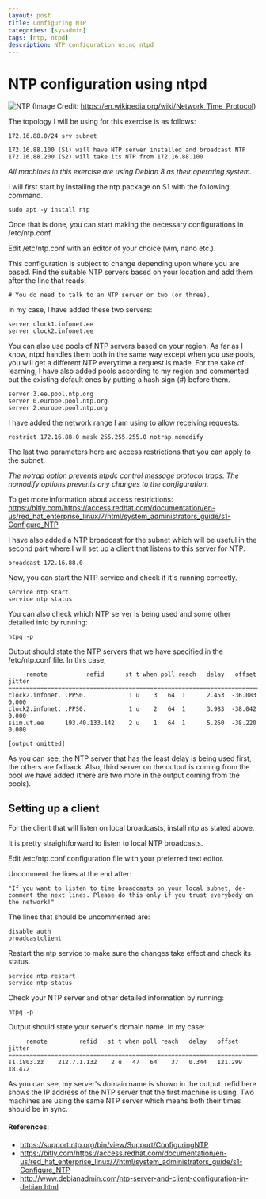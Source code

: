 ```yaml
---
layout: post
title: Configuring NTP
categories: [sysadmin]
tags: [ntp, ntpd]
description: NTP configuration using ntpd
---
```


NTP configuration using ntpd
======

![NTP](https://upload.wikimedia.org/wikipedia/commons/thumb/c/c9/Network_Time_Protocol_servers_and_clients.svg/350px-Network_Time_Protocol_servers_and_clients.svg.png)
(Image Credit: https://en.wikipedia.org/wiki/Network_Time_Protocol)

The topology I will be using for this exercise is as follows:

```
172.16.88.0/24 srv subnet

172.16.88.100 (S1) will have NTP server installed and broadcast NTP
172.16.88.200 (S2) will take its NTP from 172.16.88.100
```

_All machines in this exercise are using Debian 8 as their operating system._ 

I will first start by installing the ntp package on S1 with the following command.

```
sudo apt -y install ntp
```

Once that is done, you can start making the necessary configurations in /etc/ntp.conf.

Edit /etc/ntp.conf with an editor of your choice (vim, nano etc.).

This configuration is subject to change depending upon where you are based. Find the suitable NTP servers based on your location and add them after the line that reads:

```
# You do need to talk to an NTP server or two (or three).
```

In my case, I have added these two servers:

```
server clock1.infonet.ee
server clock2.infonet.ee
```

You can also use pools of NTP servers based on your region. As far as I know, ntpd handles them both in the same way except when you use pools, you will get a different NTP everytime a request is made. For the sake of learning, I have also added pools according to my region and commented out the existing default ones by putting a hash sign (#) before them.

```
server 3.ee.pool.ntp.org
server 0.europe.pool.ntp.org
server 2.europe.pool.ntp.org
```

I have added the network range I am using to allow receiving requests.

```
restrict 172.16.88.0 mask 255.255.255.0 notrap nomodify
```

The last two parameters here are access restrictions that you can apply to the subnet.

_The notrap option prevents ntpdc control message protocol traps_. 
_The nomodify options prevents any changes to the configuration_.

To get more information about access restrictions: https://bitly.com/https://access.redhat.com/documentation/en-us/red_hat_enterprise_linux/7/html/system_administrators_guide/s1-Configure_NTP

I have also added a NTP broadcast for the subnet which will be useful in the second part where I will set up a client that listens to this server for NTP.

```
broadcast 172.16.88.0
```

Now, you can start the NTP service and check if it's running correctly.

```
service ntp start
service ntp status
```

You can also check which NTP server is being used and some other detailed info by running:

```
ntpq -p
```

Output should state the NTP servers that we have specified in the /etc/ntp.conf file. In this case,

```
     remote           refid      st t when poll reach   delay   offset  jitter
==============================================================================
clock2.infonet. .PPS0.	          1 u    3   64  1      2.453  -36.083   0.000
clock2.infonet. .PPS0.	          1 u    2   64  1      3.983  -38.042   0.000
siim.ut.ee      193.40.133.142	  2 u    1   64  1      5.260  -38.220   0.000

[output omitted]
```

As you can see, the NTP server that has the least delay is being used first, the others are fallback. Also, third server on the output is coming from the pool we have added (there are two more in the output coming from the pools). 

Setting up a client
------

For the client that will listen on local broadcasts, install ntp as stated above.
 
It is pretty straightforward to listen to local NTP broadcasts.

Edit /etc/ntp.conf configuration file with your preferred text editor.

Uncomment the lines at the end after:

```
"If you want to listen to time broadcasts on your local subnet, de-comment the next lines. Please do this only if you trust everybody on the network!"
```

The lines that should be uncommented are:

```
disable auth
broadcastclient
```

Restart the ntp service to make sure the changes take effect and check its status.

```
service ntp restart
service ntp status
```

Check your NTP server and other detailed information by running:

```
ntpq -p
```

Output should state your server's domain name. In my case:

```
     remote         refid   st t when poll reach   delay   offset  jitter
==============================================================================
s1.i803.zz    212.7.1.132    2 u   47   64    37   0.344   121.299 18.472
```

As you can see, my server's domain name is shown in the output. refid here shows the IP address of the NTP server that the first machine is using. Two machines are using the same NTP server which means both their times should be in sync.

#### References:
* https://support.ntp.org/bin/view/Support/ConfiguringNTP
* https://bitly.com/https://access.redhat.com/documentation/en-us/red_hat_enterprise_linux/7/html/system_administrators_guide/s1-Configure_NTP
* http://www.debianadmin.com/ntp-server-and-client-configuration-in-debian.html
